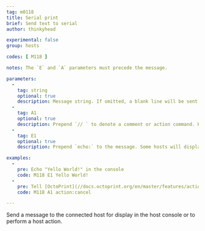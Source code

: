 ```yaml
---
tag: m0118
title: Serial print
brief: Send text to serial
author: thinkyhead

experimental: false
group: hosts

codes: [ M118 ]

notes: The `E` and `A` parameters must precede the message.

parameters:
  -
    tag: string
    optional: true
    description: Message string. If omitted, a blank line will be sent.
  -
    tag: A1
    optional: true
    description: Prepend `// ` to denote a comment or action command. Hosts like OctoPrint can interpret such commands to perform special actions. See your host's documentation.
  -
    tag: E1
    optional: true
    description: Prepend `echo:` to the message. Some hosts will display echo messages differently when preceded by `echo:`.

examples:
  -
    pre: Echo "Yello World!" in the console
    code: M118 E1 Yello World!
  -
    pre: Tell [OctoPrint](//docs.octoprint.org/en/master/features/action_commands.html) to cancel the print job
    code: M118 A1 action:cancel

---
```


Send a message to the connected host for display in the host console or to perform a host action.
